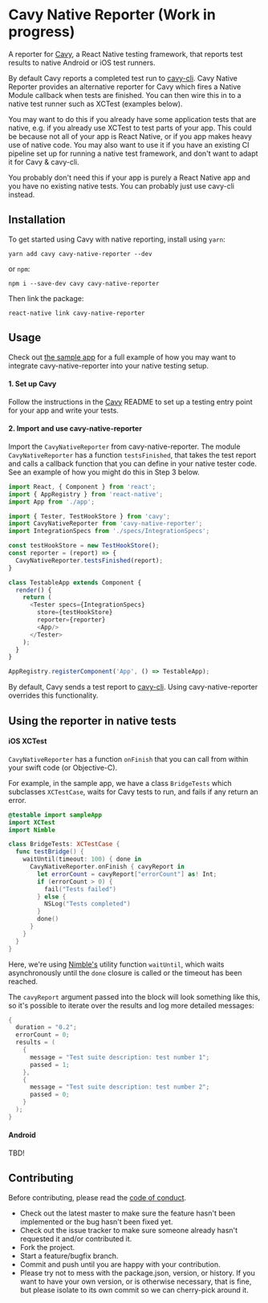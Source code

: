 # Cavy Native Reporter (Work in progress)
A reporter for [Cavy], a React Native testing framework, that reports test
results to native Android or iOS test runners.

By default Cavy reports a completed test run to [cavy-cli][cli].
Cavy Native Reporter provides an alternative reporter for Cavy which fires
a Native Module callback when tests are finished. You can then wire this
in to a native test runner such as XCTest (examples below).

You may want to do this if you already have some application tests that are 
native, e.g. if you already use XCTest to test parts of your app. This could
be because not all of your app is React Native, or if you app makes heavy
use of native code. You may also want to use it if you have an existing
CI pipeline set up for running a native test framework, and don't want to
adapt it for Cavy & cavy-cli.

You probably don't need this if your app is purely a React Native app
and you have no existing native tests. You can probably just use cavy-cli
instead.

## Installation
To get started using Cavy with native reporting, install using `yarn`:

    yarn add cavy cavy-native-reporter --dev

or `npm`:

    npm i --save-dev cavy cavy-native-reporter

Then link the package:

    react-native link cavy-native-reporter

## Usage

Check out [the sample app](https://github.com/pixielabs/cavy-native-reporter/tree/master/sampleApp)
for a full example of how you may want to integrate cavy-native-reporter into
your native testing setup.

#### 1. Set up Cavy

Follow the instructions in the [Cavy] README to set up a testing entry point
for your app and write your tests.

#### 2. Import and use cavy-native-reporter

Import the `CavyNativeReporter` from cavy-native-reporter. The module
`CavyNativeReporter` has a function `testsFinished`, that takes the test report
and calls a callback function that you can define in your native tester code.
See an example of how you might do this in Step 3 below.

```js
import React, { Component } from 'react';
import { AppRegistry } from 'react-native';
import App from './app';

import { Tester, TestHookStore } from 'cavy';
import CavyNativeReporter from 'cavy-native-reporter';
import IntegrationSpecs from './specs/IntegrationSpecs';

const testHookStore = new TestHookStore();
const reporter = (report) => {
  CavyNativeReporter.testsFinished(report);
}

class TestableApp extends Component {
  render() {
    return (
      <Tester specs={IntegrationSpecs}
        store={testHookStore}
        reporter={reporter}  
        <App/>
      </Tester>
    );
  }
}

AppRegistry.registerComponent('App', () => TestableApp);
```

By default, Cavy sends a test report to [cavy-cli][cli]. Using
cavy-native-reporter overrides this functionality.

## Using the reporter in native tests

#### iOS XCTest
`CavyNativeReporter` has a function `onFinish` that you can call from within
your swift code (or Objective-C).

For example, in the sample app, we have a class `BridgeTests` which subclasses
`XCTestCase`, waits for Cavy tests to run, and fails if any return an error.

```swift
@testable import sampleApp
import XCTest
import Nimble

class BridgeTests: XCTestCase {
  func testBridge() {
    waitUntil(timeout: 100) { done in
      CavyNativeReporter.onFinish { cavyReport in
        let errorCount = cavyReport["errorCount"] as! Int;
        if (errorCount > 0) {
          fail("Tests failed")
        } else {
          NSLog("Tests completed")
        }
        done()
      }
    }
  }
}
```

Here, we're using [Nimble's](https://github.com/Quick/Nimble) utility function
`waitUntil`, which waits asynchronously until the `done` closure is called or
the timeout has been reached.

The `cavyReport` argument passed into the block will look something like this,
so it's possible to iterate over the results and log more detailed messages:

```swift
{
  duration = "0.2";
  errorCount = 0;
  results = (
    {
      message = "Test suite description: test number 1";
      passed = 1;
    },
    {
      message = "Test suite description: test number 2";
      passed = 0;
    }
  );
}
```

#### Android

TBD!

## Contributing
Before contributing, please read the [code of conduct](CODE_OF_CONDUCT.md).
- Check out the latest master to make sure the feature hasn't been implemented
  or the bug hasn't been fixed yet.
- Check out the issue tracker to make sure someone already hasn't requested it
  and/or contributed it.
- Fork the project.
- Start a feature/bugfix branch.
- Commit and push until you are happy with your contribution.
- Please try not to mess with the package.json, version, or history. If you
  want to have your own version, or is otherwise necessary, that is fine, but
  please isolate to its own commit so we can cherry-pick around it.

[cavy]: https://github.com/pixielabs/cavy
[cli]: https://github.com/pixielabs/cavy-cli
